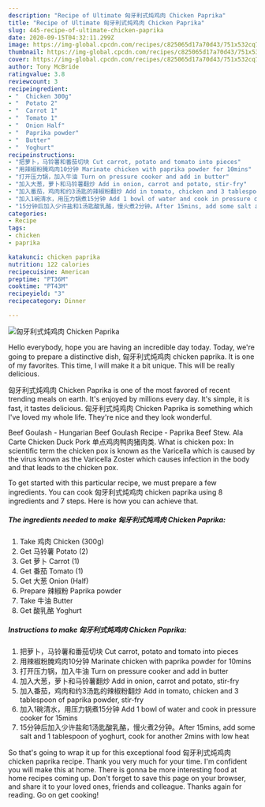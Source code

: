 ```yaml
---
description: "Recipe of Ultimate 匈牙利式炖鸡肉 Chicken Paprika"
title: "Recipe of Ultimate 匈牙利式炖鸡肉 Chicken Paprika"
slug: 445-recipe-of-ultimate-chicken-paprika
date: 2020-09-15T04:32:11.299Z
image: https://img-global.cpcdn.com/recipes/c825065d17a70d43/751x532cq70/匈牙利式炖鸡肉-chicken-paprika-recipe-main-photo.jpg
thumbnail: https://img-global.cpcdn.com/recipes/c825065d17a70d43/751x532cq70/匈牙利式炖鸡肉-chicken-paprika-recipe-main-photo.jpg
cover: https://img-global.cpcdn.com/recipes/c825065d17a70d43/751x532cq70/匈牙利式炖鸡肉-chicken-paprika-recipe-main-photo.jpg
author: Tony McBride
ratingvalue: 3.8
reviewcount: 3
recipeingredient:
- "  Chicken 300g"
- "  Potato 2"
- "  Carrot 1"
- "  Tomato 1"
- "  Onion Half"
- "  Paprika powder"
- "  Butter"
- "  Yoghurt"
recipeinstructions:
- "把萝卜，马铃薯和番茄切块 Cut carrot, potato and tomato into pieces"
- "用辣椒粉腌鸡肉10分钟 Marinate chicken with paprika powder for 10mins"
- "打开压力锅，加入牛油 Turn on pressure cooker and add in butter"
- "加入大葱，萝卜和马铃薯翻炒 Add in onion, carrot and potato, stir-fry"
- "加入番茄，鸡肉和约3汤匙的辣椒粉翻炒 Add in tomato, chicken and 3 tablespoon of paprika powder, stir-fry"
- "加入1碗清水，用压力锅煮15分钟 Add 1 bowl of water and cook in pressure cooker for 15mins"
- "15分钟后加入少许盐和1汤匙酸乳酪，慢火煮2分钟。After 15mins, add some salt and 1 tablespoon of yoghurt, cook for another 2mins with low heat"
categories:
- Recipe
tags:
- chicken
- paprika

katakunci: chicken paprika 
nutrition: 122 calories
recipecuisine: American
preptime: "PT36M"
cooktime: "PT43M"
recipeyield: "3"
recipecategory: Dinner

---
```



![匈牙利式炖鸡肉 Chicken Paprika](https://img-global.cpcdn.com/recipes/c825065d17a70d43/751x532cq70/匈牙利式炖鸡肉-chicken-paprika-recipe-main-photo.jpg)

Hello everybody, hope you are having an incredible day today. Today, we're going to prepare a distinctive dish, 匈牙利式炖鸡肉 chicken paprika. It is one of my favorites. This time, I will make it a bit unique. This will be really delicious.

匈牙利式炖鸡肉 Chicken Paprika is one of the most favored of recent trending meals on earth. It's enjoyed by millions every day. It's simple, it is fast, it tastes delicious. 匈牙利式炖鸡肉 Chicken Paprika is something which I've loved my whole life. They're nice and they look wonderful.

Beef Goulash - Hungarian Beef Goulash Recipe - Paprika Beef Stew. Ala Carte Chicken Duck Pork 单点鸡肉鸭肉猪肉类. What is chicken pox: In scientific term the chicken pox is known as the Varicella which is caused by the virus known as the Varicella Zoster which causes infection in the body and that leads to the chicken pox.


To get started with this particular recipe, we must prepare a few ingredients. You can cook 匈牙利式炖鸡肉 chicken paprika using 8 ingredients and 7 steps. Here is how you can achieve that.

<!--inarticleads1-->

##### The ingredients needed to make 匈牙利式炖鸡肉 Chicken Paprika:

1. Take  鸡肉 Chicken (300g)
1. Get  马铃薯 Potato (2)
1. Get  萝卜 Carrot (1)
1. Get  番茄 Tomato (1)
1. Get  大葱 Onion (Half)
1. Prepare  辣椒粉 Paprika powder
1. Take  牛油 Butter
1. Get  酸乳酪 Yoghurt




<!--inarticleads2-->

##### Instructions to make 匈牙利式炖鸡肉 Chicken Paprika:

1. 把萝卜，马铃薯和番茄切块 Cut carrot, potato and tomato into pieces
1. 用辣椒粉腌鸡肉10分钟 Marinate chicken with paprika powder for 10mins
1. 打开压力锅，加入牛油 Turn on pressure cooker and add in butter
1. 加入大葱，萝卜和马铃薯翻炒 Add in onion, carrot and potato, stir-fry
1. 加入番茄，鸡肉和约3汤匙的辣椒粉翻炒 Add in tomato, chicken and 3 tablespoon of paprika powder, stir-fry
1. 加入1碗清水，用压力锅煮15分钟 Add 1 bowl of water and cook in pressure cooker for 15mins
1. 15分钟后加入少许盐和1汤匙酸乳酪，慢火煮2分钟。After 15mins, add some salt and 1 tablespoon of yoghurt, cook for another 2mins with low heat




So that's going to wrap it up for this exceptional food 匈牙利式炖鸡肉 chicken paprika recipe. Thank you very much for your time. I'm confident you will make this at home. There is gonna be more interesting food at home recipes coming up. Don't forget to save this page on your browser, and share it to your loved ones, friends and colleague. Thanks again for reading. Go on get cooking!
